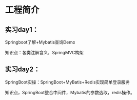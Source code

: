 # 工程简介

## 实习day1：
Springboot了解+Mybatis查询Demo

知识点：各类注解含义，SpringMVC构架

## 实习day2：
SpringBoot实操：SpringBoot+MyBatis+Redis实现简单登录服务

知识点，SpringBoot整合中间件，Mybatis的参数选取，redis操作。



